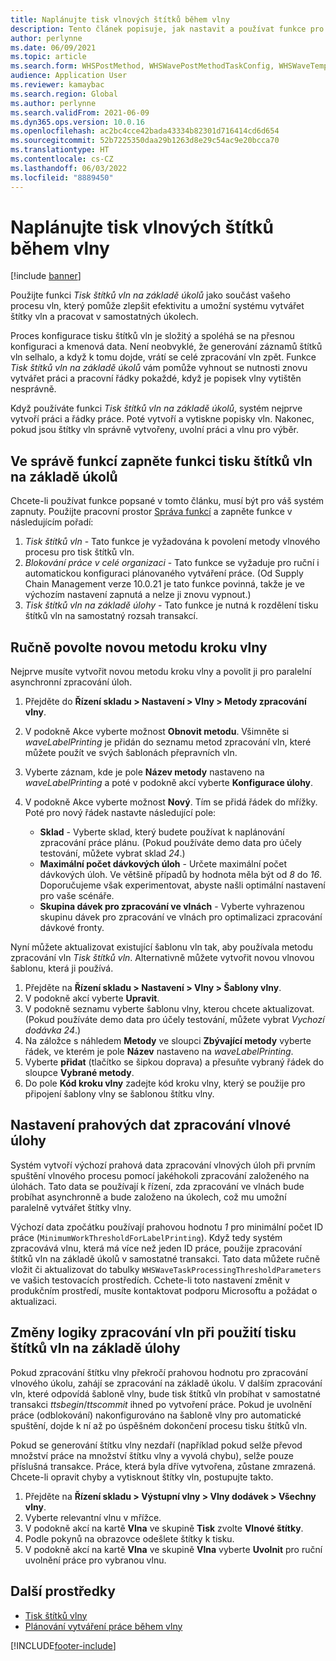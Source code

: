 ```yaml
---
title: Naplánujte tisk vlnových štítků během vlny
description: Tento článek popisuje, jak nastavit a používat funkce pro tisk štítků vln založených na úlohách.
author: perlynne
ms.date: 06/09/2021
ms.topic: article
ms.search.form: WHSPostMethod, WHSWavePostMethodTaskConfig, WHSWaveTemplateTable, WHSParameters, WHSWaveTableListPage, WHSWorkTableListPage, WHSWorkTable, BatchJobEnhanced, WHSPlannedWorkOrder
audience: Application User
ms.reviewer: kamaybac
ms.search.region: Global
ms.author: perlynne
ms.search.validFrom: 2021-06-09
ms.dyn365.ops.version: 10.0.16
ms.openlocfilehash: ac2bc4cce42bada43334b82301d716414cd6d654
ms.sourcegitcommit: 52b7225350daa29b1263d8e29c54ac9e20bcca70
ms.translationtype: HT
ms.contentlocale: cs-CZ
ms.lasthandoff: 06/03/2022
ms.locfileid: "8889450"
---
```

# <a name="schedule-wave-label-printing-during-wave"></a>Naplánujte tisk vlnových štítků během vlny

[!include [banner](../../includes/banner.md)]

Použijte funkci *Tisk štítků vln na základě úkolů* jako součást vašeho procesu vln, který pomůže zlepšit efektivitu a umožní systému vytvářet štítky vln a pracovat v samostatných úkolech.

Proces konfigurace tisku štítků vln je složitý a spoléhá se na přesnou konfiguraci a kmenová data. Není neobvyklé, že generování záznamů štítků vln selhalo, a když k tomu dojde, vrátí se celé zpracování vln zpět. Funkce *Tisk štítků vln na základě úkolů* vám pomůže vyhnout se nutnosti znovu vytvářet práci a pracovní řádky pokaždé, když je popisek vlny vytištěn nesprávně.

Když používáte funkci *Tisk štítků vln na základě úkolů*, systém nejprve vytvoří práci a řádky práce. Poté vytvoří a vytiskne popisky vln. Nakonec, pokud jsou štítky vln správně vytvořeny, uvolní práci a vlnu pro výběr.

## <a name="turn-on-the-task-based-wave-label-printing-feature-in-feature-management"></a>Ve správě funkcí zapněte funkci tisku štítků vln na základě úkolů

Chcete-li používat funkce popsané v tomto článku, musí být pro váš systém zapnuty. Použijte pracovní prostor [Správa funkcí](../../fin-ops-core/fin-ops/get-started/feature-management/feature-management-overview.md) a zapněte funkce v následujícím pořadí:

1. *Tisk štítků vln* - Tato funkce je vyžadována k povolení metody vlnového procesu pro tisk štítků vln.
1. *Blokování práce v celé organizaci* - Tato funkce se vyžaduje pro ruční i automatickou konfiguraci plánovaného vytváření práce. (Od Supply Chain Management verze 10.0.21 je tato funkce povinná, takže je ve výchozím nastavení zapnutá a nelze ji znovu vypnout.)
1. *Tisk štítků vln na základě úlohy* - Tato funkce je nutná k rozdělení tisku štítků vln na samostatný rozsah transakcí.

## <a name="manually-enable-the-new-wave-step-method"></a>Ručně povolte novou metodu kroku vlny

Nejprve musíte vytvořit novou metodu kroku vlny a povolit ji pro paralelní asynchronní zpracování úloh.

1. Přejděte do **Řízení skladu \> Nastavení \> Vlny \> Metody zpracování vlny**.
1. V podokně Akce vyberte možnost **Obnovit metodu**. Všimněte si *waveLabelPrinting* je přidán do seznamu metod zpracování vln, které můžete použít ve svých šablonách přepravních vln.
1. Vyberte záznam, kde je pole **Název metody** nastaveno na *waveLabelPrinting* a poté v podokně akcí vyberte **Konfigurace úlohy**.
1. V podokně Akce vyberte možnost **Nový**. Tím se přidá řádek do mřížky. Poté pro nový řádek nastavte následující pole:

    - **Sklad** - Vyberte sklad, který budete používat k naplánování zpracování práce plánu. (Pokud používáte demo data pro účely testování, můžete vybrat sklad *24*.)
    - **Maximální počet dávkových úloh** - Určete maximální počet dávkových úloh. Ve většině případů by hodnota měla být od *8* do *16*. Doporučujeme však experimentovat, abyste našli optimální nastavení pro vaše scénáře.
    - **Skupina dávek pro zpracování ve vlnách** - Vyberte vyhrazenou skupinu dávek pro zpracování ve vlnách pro optimalizaci zpracování dávkové fronty.

Nyní můžete aktualizovat existující šablonu vln tak, aby používala metodu zpracování vln *Tisk štítků vln*. Alternativně můžete vytvořit novou vlnovou šablonu, která ji používá.

1. Přejděte na **Řízení skladu \> Nastavení \> Vlny \> Šablony vlny**.
1. V podokně akcí vyberte **Upravit**.
1. V podokně seznamu vyberte šablonu vlny, kterou chcete aktualizovat. (Pokud používáte demo data pro účely testování, můžete vybrat *Vychozí dodávka 24*.)
1. Na záložce s náhledem **Metody** ve sloupci **Zbývající metody** vyberte řádek, ve kterém je pole **Název** nastaveno na *waveLabelPrinting*.
1. Vyberte **přidat** (tlačítko se šipkou doprava) a přesuňte vybraný řádek do sloupce **Vybrané metody**.
1. Do pole **Kód kroku vlny** zadejte kód kroku vlny, který se použije pro připojení šablony vlny se šablonou štítku vlny.

## <a name="set-wave-task-processing-threshold-data"></a>Nastavení prahových dat zpracování vlnové úlohy

Systém vytvoří výchozí prahová data zpracování vlnových úloh při prvním spuštění vlnového procesu pomocí jakéhokoli zpracování založeného na úlohách. Tato data se používají k řízení, zda zpracování ve vlnách bude probíhat asynchronně a bude založeno na úkolech, což mu umožní paralelně vytvářet štítky vlny.

Výchozí data zpočátku používají prahovou hodnotu *1* pro minimální počet ID práce (`MinimumWorkThresholdForLabelPrinting`). Když tedy systém zpracovává vlnu, která má více než jeden ID práce, použije zpracování štítků vln na základě úkolů v samostatné transakci. Tato data můžete ručně vložit či aktualizovat do tabulky `WHSWaveTaskProcessingThresholdParameters` ve vašich testovacích prostředích. Cchete-li toto nastavení změnit v produkčním prostředí, musíte kontaktovat podporu Microsoftu a požádat o aktualizaci.

## <a name="changes-to-the-wave-processing-logic-when-task-based-wave-label-printing-is-used"></a>Změny logiky zpracování vln při použití tisku štítků vln na základě úlohy

Pokud zpracování štítku vlny překročí prahovou hodnotu pro zpracování vlnového úkolu, zahájí se zpracování na základě úkolu. V dalším zpracování vln, které odpovídá šabloně vlny, bude tisk štítků vln probíhat v samostatné transakci *ttsbegin*/*ttscommit* ihned po vytvoření práce. Pokud je uvolnění práce (odblokování) nakonfigurováno na šabloně vlny pro automatické spuštění, dojde k ní až po úspěšném dokončení procesu tisku štítků vln.

Pokud se generování štítku vlny nezdaří (například pokud selže převod množství práce na množství štítku vlny a vyvolá chybu), selže pouze příslušná transakce. Práce, která byla dříve vytvořena, zůstane zmrazená. Chcete-li opravit chyby a vytisknout štítky vln, postupujte takto.

1. Přejděte na **Řízení skladu \> Výstupní vlny \> Vlny dodávek \> Všechny vlny**.
1. Vyberte relevantní vlnu v mřížce.
1. V podokně akcí na kartě **Vlna** ve skupině **Tisk** zvolte **Vlnové štítky**.
1. Podle pokynů na obrazovce odešlete štítky k tisku.
1. V podokně akcí na kartě **Vlna** ve skupině **Vlna** vyberte **Uvolnit** pro ruční uvolnění práce pro vybranou vlnu.

## <a name="additional-resources"></a>Další prostředky

- [Tisk štítků vlny](configure-wave-label-printing.md)
- [Plánování vytváření práce během vlny](configure-wave-schedule-work-creation.md)

[!INCLUDE[footer-include](../../includes/footer-banner.md)]
